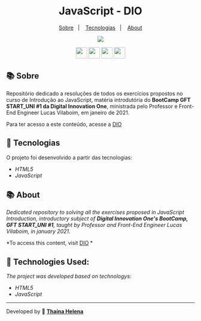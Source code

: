 <h1 align="center"> 
    JavaScript - DIO
</h1>

<p align="center">
  <a href="#-sobre">Sobre</a>&nbsp;&nbsp;&nbsp;|&nbsp;&nbsp;&nbsp;
  <a href="#-tecnologias">Tecnologias</a>&nbsp;&nbsp;&nbsp;|&nbsp;&nbsp;&nbsp;
  <a href="#-about">About</a>
</p>

<p align="center">
    <img src="https://i.imgur.com/Xd8BT1i.jpg">
</p>   

<p align="center">
    <a href="https://www.facebook.com/digitalinnovationone" target="_blank"><img class="link" src="https://i.imgur.com/s9wDAAI.png?1" width="30rem"></a> <a href="https://www.youtube.com/results?search_query=digital+innovation+one" target="_blank"><img class="link" src="https://i.imgur.com/zG40AZC.png?1"  width="30rem"></a> <a href="https://twitter.com/dio4tech" target="_blank"><img class="link" src="https://i.imgur.com/0Xfla8g.png?1" width="30rem"></a> <a href="https://web.digitalinnovation.one/" target="_blank"><img class="link" src="https://i.imgur.com/skUash9.png?1" width="30rem"></a>
</p>

## 📚 Sobre

Repositório dedicado a resoluções de todos os exercícios propostos no curso de Introdução ao JavaScript, matéria introdutória do **BootCamp GFT START_UNI #1 da Digital Innovation One**, ministrada pelo Professor e Front-End Engineer Lucas Vilaboim, em janeiro de 2021.

Para ter acesso a este conteúdo, acesse a [DIO](https://web.digitalinnovation.one/)                                  

## 🚀 Tecnologias

O projeto foi desenvolvido a partir das tecnologias:

- *HTML5*
- *JavaScript*


## 📚 About

*Dedicated repository to solving all the exercises proposed in JavaScript Introduction, introductory subject of **Digital Innovation One's BootCamp, GFT START_UNI #1**, taught by Professor and Front-End Engineer Lucas Vilaboim, in january 2021.*

*To access this content, visit [DIO](https://web.digitalinnovation.one/) *                                  


## 🚀 Technologies Used:

*The project was developed based on technologys:*

- *HTML5*
- *JavaScript*

--------------

Developed by 🍁 [**Thaina Helena**](https://github.com/Thainahelena)
